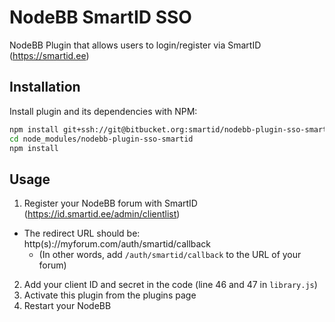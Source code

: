 # NodeBB SmartID SSO

NodeBB Plugin that allows users to login/register via SmartID (https://smartid.ee)

## Installation

Install plugin and its dependencies with NPM:
```bash
npm install git+ssh://git@bitbucket.org:smartid/nodebb-plugin-sso-smartid.git
cd node_modules/nodebb-plugin-sso-smartid
npm install
```

## Usage

1. Register your NodeBB forum with SmartID (https://id.smartid.ee/admin/clientlist)
  * The redirect URL should be: http(s)://myforum.com/auth/smartid/callback
    * (In other words, add `/auth/smartid/callback` to the URL of your forum)
2. Add your client ID and secret in the code (line 46 and 47 in `library.js`)
2. Activate this plugin from the plugins page
2. Restart your NodeBB
